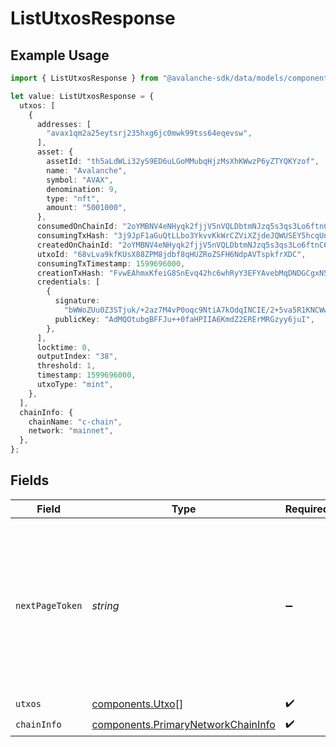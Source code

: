# ListUtxosResponse

## Example Usage

```typescript
import { ListUtxosResponse } from "@avalanche-sdk/data/models/components";

let value: ListUtxosResponse = {
  utxos: [
    {
      addresses: [
        "avax1qm2a25eytsrj235hxg6jc0mwk99tss64eqevsw",
      ],
      asset: {
        assetId: "th5aLdWLi32yS9ED6uLGoMMubqHjzMsXhKWwzP6yZTYQKYzof",
        name: "Avalanche",
        symbol: "AVAX",
        denomination: 9,
        type: "nft",
        amount: "5001000",
      },
      consumedOnChainId: "2oYMBNV4eNHyqk2fjjV5nVQLDbtmNJzq5s3qs3Lo6ftnC6FByM",
      consumingTxHash: "3j9JpF1aGuQtLLbo3YkvvKkWrCZViXZjdeJQWUSEY5hcqUn2c",
      createdOnChainId: "2oYMBNV4eNHyqk2fjjV5nVQLDbtmNJzq5s3qs3Lo6ftnC6FByM",
      utxoId: "68vLva9kfKUsX88ZPM8jdbf8qHUZRoZSFH6NdpAVTspkfrXDC",
      consumingTxTimestamp: 1599696000,
      creationTxHash: "FvwEAhmxKfeiG8SnEvq42hc6whRyY3EFYAvebMqDNDGCgxN5Z",
      credentials: [
        {
          signature:
            "bWWoZUu0Z3STjuk/+2az7M4vP0oqc9NtiA7kOdqINCIE/2+5va5R1KNCWwEX5jE1xVHLvAxU2LHTN5gK8m84HwA",
          publicKey: "AdMQOtubgBFFJu++0faHPIIA6KmdZ2ERErMRGzyy6juI",
        },
      ],
      locktime: 0,
      outputIndex: "38",
      threshold: 1,
      timestamp: 1599696000,
      utxoType: "mint",
    },
  ],
  chainInfo: {
    chainName: "c-chain",
    network: "mainnet",
  },
};
```

## Fields

| Field                                                                                                                                  | Type                                                                                                                                   | Required                                                                                                                               | Description                                                                                                                            |
| -------------------------------------------------------------------------------------------------------------------------------------- | -------------------------------------------------------------------------------------------------------------------------------------- | -------------------------------------------------------------------------------------------------------------------------------------- | -------------------------------------------------------------------------------------------------------------------------------------- |
| `nextPageToken`                                                                                                                        | *string*                                                                                                                               | :heavy_minus_sign:                                                                                                                     | A token, which can be sent as `pageToken` to retrieve the next page. If this field is omitted or empty, there are no subsequent pages. |
| `utxos`                                                                                                                                | [components.Utxo](../../models/components/utxo.md)[]                                                                                   | :heavy_check_mark:                                                                                                                     | N/A                                                                                                                                    |
| `chainInfo`                                                                                                                            | [components.PrimaryNetworkChainInfo](../../models/components/primarynetworkchaininfo.md)                                               | :heavy_check_mark:                                                                                                                     | N/A                                                                                                                                    |